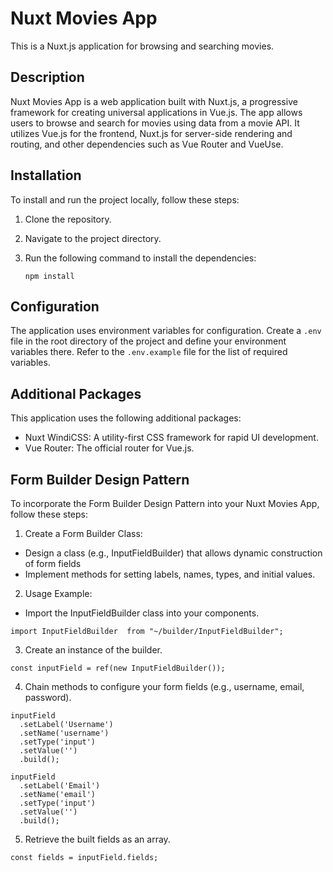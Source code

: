 # Nuxt Movies App

This is a Nuxt.js application for browsing and searching movies.

## Description
Nuxt Movies App is a web application built with Nuxt.js, a progressive framework for creating universal applications in Vue.js. The app allows users to browse and search for movies using data from a movie API. It utilizes Vue.js for the frontend, Nuxt.js for server-side rendering and routing, and other dependencies such as Vue Router and VueUse.

## Installation

To install and run the project locally, follow these steps:

1. Clone the repository.
2. Navigate to the project directory.
3. Run the following command to install the dependencies:

   ```shell
   npm install

## Configuration
The application uses environment variables for configuration. Create a `.env` file in the root directory of the project and define your environment variables there. Refer to the `.env.example` file for the list of required variables.


## Additional Packages

This application uses the following additional packages:

- Nuxt WindiCSS: A utility-first CSS framework for rapid UI development.
- Vue Router: The official router for Vue.js.

## Form Builder Design Pattern
To incorporate the Form Builder Design Pattern into your Nuxt Movies App, follow these steps:

1. Create a Form Builder Class:
- Design a class (e.g., InputFieldBuilder) that allows dynamic construction of form fields
- Implement methods for setting labels, names, types, and initial values.

2. Usage Example:
- Import the InputFieldBuilder class into your components.

```
import InputFieldBuilder  from "~/builder/InputFieldBuilder";
```

3. Create an instance of the builder.

```
const inputField = ref(new InputFieldBuilder());
```

4. Chain methods to configure your form fields (e.g., username, email, password).

```
inputField
  .setLabel('Username')
  .setName('username')
  .setType('input')
  .setValue('')
  .build();

inputField
  .setLabel('Email')
  .setName('email')
  .setType('input')
  .setValue('')
  .build();
```
5. Retrieve the built fields as an array.

```
const fields = inputField.fields;
```

